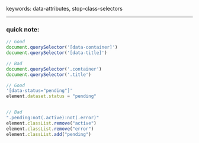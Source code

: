 keywords: data-attributes, stop-class-selectors

---
### quick note:

```js
// Good 
document.querySelector('[data-container]')
document.querySelector('[data-title]')

// Bad
document.querySelector('.container')
document.querySelector('.title')
```

```js
// Good
'[data-status="pending"]'
element.dataset.status = "pending"


// Bad
".pending:not(.active):not(.error)"
element.classList.remove("active")
element.classList.remove("error")
element.classList.add("pending")


```
